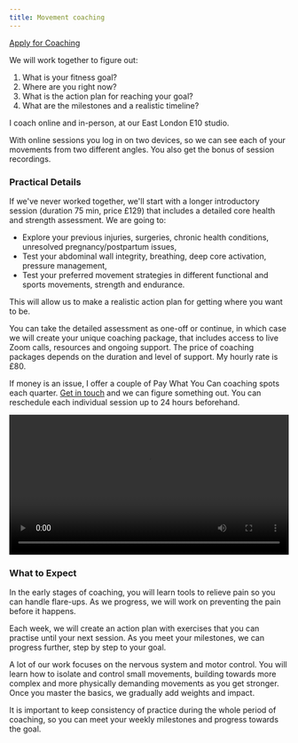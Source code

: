 ```yaml
---
title: Movement coaching
---
```



<a class="big" href="https://forms.gle/gXf6eC5YxSEP4bJt7">Apply for Coaching</a>

We will work together to figure out:    
1. What is your fitness goal?  
2. Where are you right now?  
3. What is the action plan for reaching your goal?  
4. What are the milestones and a realistic timeline? 
   
I coach online and in-person, at our East London E10 studio. 

With online sessions you log in on two devices, so we can see each of your movements from two different angles. You also get the bonus of session recordings. 

### Practical Details  
 
If we've never worked together, we'll start with a longer introductory session (duration 75 min, price £129) that includes a detailed core health and strength assessment. We are going to:

- Explore your previous injuries, surgeries, chronic health conditions, unresolved pregnancy/postpartum issues, 
- Test your abdominal wall integrity, breathing, deep core activation, pressure management, 
- Test your preferred movement strategies in different functional and sports movements, strength and endurance. 

This will allow us to make a realistic action plan for getting where you want to be.

You can take the detailed assessment as one-off or continue, in which case we will create your unique coaching package, that includes access to live Zoom calls, resources and ongoing support. The price of coaching packages depends on the duration and level of support. My hourly rate is £80.

If money is an issue, I offer a couple of Pay What You Can coaching spots each quarter. [Get in touch](mailto:ivana@movementkitchen.co.uk?subject=Scholarship) and we can figure something out. 
You can reschedule each individual session up to 24 hours beforehand.

<video controls width="100%">
    <source src="session-snippet-3.mp4" type="video/mp4">
</video>   

### What to Expect

In the early stages of coaching, you will learn tools to relieve pain so you can handle flare-ups. As we progress, we will work on preventing the pain before it happens.

Each week, we will create an action plan with exercises that you can practise until your next session. As you meet your milestones, we can progress further, step by step to your goal.

A lot of our work focuses on the nervous system and motor control. You will learn how to isolate and control small movements, building towards more complex and more physically demanding movements as you get stronger. Once you master the basics, we gradually add weights and impact.

It is important to keep consistency of practice during the whole period of coaching, so you can meet your weekly milestones and progress towards the goal.  